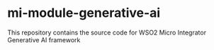 # mi-module-generative-ai
This repository contains the source code for WSO2 Micro Integrator Generative AI framework
